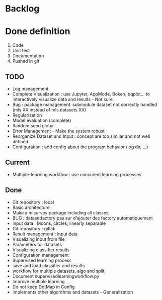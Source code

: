 # Backlog

# Done definition
1. Code 
2. Unit test
3. Documentation
4. Pushed in git

## TODO
* Log management
* Complete Visualization : use Jupyter, AppMode, Bokeh, bqplot... to interactively visualize data and results - Not sure
* Bug : package management. submodule dataset not correctly handled (mls.XX instead of mls.datasets.XX)
* Regularization
* Model evaluation (complete)
* Random seed global
* Error Management - Make the system robust
* Reorganize Dataset and Input : concept are too similar and not well defined
* Configuration : add config about the program behavior (log dir, ...)

## Current
* Multiple-learning workflow : use concurent learning processes

## Done
* Git repository : local
* Basic architecture
* Make a mlsurvey package including all classes
* BUG : datasetfactory pas sur d'ajouter des factory automatiquement
* Input data : Moons, circles, linearly separable
* Git repository : gitlab
* Result management : input data
* Visualizing input from file
* Parameters for datasets
* Visualizing classifier results
* Configuration management
* Supervised learning process
* save and load classifier and results
* workflow for multiple datasets, algo and split
* Document supervisedlearningworkflow.py
* Improve multiple learning
* Do not keep DotMap in Config 
* Implements other algorithms and datasets - Generalization




